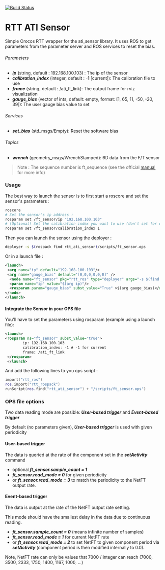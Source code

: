 [![Build Status](https://travis-ci.org/kuka-isir/rtt_ati_sensor.svg?branch=master)](https://travis-ci.org/kuka-isir/rtt_ati_sensor)
# RTT ATI Sensor

Simple Orocos RTT wrapper for the ati_sensor library. It uses ROS to get parameters from the parameter server and ROS services to reset the bias.

###### Parameters
* ***ip*** (string, default : 192.168.100.103) : The ip of the sensor 
* ***calibration_index*** (integer, default : -1 [current]): The calibration file to use 
* ***frame*** (string, default : /ati_ft_link): The output frame for rviz visualization 
* ***gauge_bias*** (vector of ints, default: empty, format: [1, 65, 11, -50, -20, 39]): The user gauge bias value to set 

###### Services 
* ***set_bias*** (std_msgs/Empty): Reset the software bias 

###### Topics 
* ***wrench*** (geometry_msgs/WrenchStamped): 6D data from the F/T sensor

> Note : The sequence number is ft_sequence (see the official [manual](http://www.ati-ia.com/app_content/documents/9620-05-NET%20FT.pdf) for more info) 

### Usage 

The best way to launch the sensor is to first start a roscore and set the sensor's parameters : 

```bash
roscore
# Set the sensor's ip address : 
rosparam set /ft_sensor/ip "192.168.100.103"
# (Optional) Set the calibration index you want to use (don't set for current calibration)
rosparam set /ft_sensor/calibration_index 1
```
Then you can launch the sensor using the deployer : 
```bash
deployer -s $(rospack find rtt_ati_sensor)/scripts/ft_sensor.ops
```

Or in a launch file : 

```xml
<launch>
 <arg name="ip" default="192.168.100.103"/>
 <arg name="gauge_bias" default="[0,0,0,0,0,0]" />
  <node name="ft_sensor" pkg="rtt_ros" type="deployer" args="-s $(find rtt_ati_sensor)/scripts/ft_sensor.ops --" output="screen">
  <param name="ip" value="$(arg ip)"/>
  <rosparam param="gauge_bias" subst_value="True" >$(arg gauge_bias)</rosparam>
</node>
</launch>
```


#### Integrate the Sensor in your OPS file

You'll have to set the parameters using rosparam (example using a launch file):

```xml
<launch>
<rosparam ns="ft_sensor" subst_value="true">
        ip: 192.168.100.103
        calibration_index: -1 # -1 for current
        frame: /ati_ft_link
 </rosparam>
 </launch>
```
And add the following lines to you ops script : 

```lua
import("rtt_ros")
ros.import("rtt_rospack")
runScript(ros.find("rtt_ati_sensor") + "/scripts/ft_sensor.ops")
```


### OPS file options

Two data reading mode are possible: ***User-based trigger*** and ***Event-based trigger***

By default (no parameters given), ***User-based trigger*** is used with given periodicity

#### User-based trigger

The data is queried at the rate of the component set in the ***setActivity*** command

* optional ***ft_sensor.sample_count = 1***
* ***ft_sensor.read_mode = 0*** for given periodicity 
* or ***ft_sensor.read_mode = 3*** to match the periodicity to the NetFT output rate.
 
#### Event-based trigger

The data is output at the rate of the NetFT output rate setting. 

This mode should have the smallest delay in the data due to continuous reading.

* ***ft_sensor.sample_count = 0*** (means infinite number of samples)
* ***ft_sensor.read_mode = 1*** for current NetFT rate 
* or ***ft_sensor.read_mode = 2*** to set NetFT to given component period via ***setActivity*** (component period is then modified internally to 0.0).

Note, NetFT rate can only be values that 7000 / integer can reach (7000, 3500, 2333, 1750, 1400, 1167, 1000, ...)
